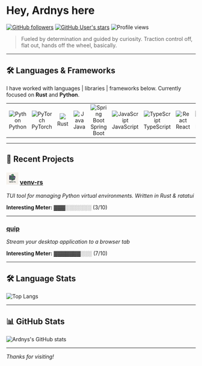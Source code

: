 # Hey, Ardnys here

[![GitHub followers](https://img.shields.io/github/followers/Ardnys?style=social)](https://github.com/Ardnys?tab=followers)
[![GitHub User's stars](https://img.shields.io/github/stars/Ardnys?affiliations=OWNER%2CCOLLABORATOR%2CORGANIZATION_MEMBER&style=social)](https://github.com/Ardnys?tab=repositories)
![Profile views](https://komarev.com/ghpvc/?username=Ardnys&color=blueviolet)

> Fueled by determination and guided by curiosity. Traction control off, flat out, hands off the wheel, basically.

---

## 🛠️ Languages & Frameworks
I have worked with languages | libraries | frameworks below. Currently focused on **Rust** and **Python**. 
<table>
  <tr>
    <td align="center" width="90">
      <img src="https://cdn.jsdelivr.net/gh/devicons/devicon/icons/python/python-original.svg" width="48" alt="Python" /><br/>Python
    </td>
    <td align="center" width="90">
      <img src="https://pytorch.org/assets/images/pytorch-logo.png" width="48" alt="PyTorch" /><br/>PyTorch
    </td>
    <td align="center" width="90">
            <img src="https://cdn.jsdelivr.net/gh/devicons/devicon@latest/icons/rust/rust-original.svg" />
          <br/>Rust
    </td>
    <td align="center" width="90">
      <img src="https://cdn.jsdelivr.net/gh/devicons/devicon/icons/java/java-original.svg" width="48" alt="Java" /><br/>Java
    </td>
    <td align="center" width="90">
      <img src="https://cdn.jsdelivr.net/gh/devicons/devicon/icons/spring/spring-original.svg" width="48" alt="Spring Boot" /><br/>Spring Boot
    </td>
    <td align="center" width="90">
      <img src="https://cdn.jsdelivr.net/gh/devicons/devicon/icons/javascript/javascript-original.svg" width="48" alt="JavaScript" /><br/>JavaScript
    </td>
    <td align="center" width="90">
      <img src="https://cdn.jsdelivr.net/gh/devicons/devicon/icons/typescript/typescript-original.svg" width="48" alt="TypeScript" /><br/>TypeScript
    </td>
    <td align="center" width="90">
      <img src="https://cdn.jsdelivr.net/gh/devicons/devicon/icons/react/react-original.svg" width="48" alt="React" /><br/>React
    </td>
    <td align="center" width="90">
      <img src="https://cdn.jsdelivr.net/gh/devicons/devicon/icons/kotlin/kotlin-original.svg" width="48" alt="Kotlin" /><br/>Kotlin
    </td>
    <td align="center" width="90">
      <img src="https://cdn.jsdelivr.net/gh/devicons/devicon/icons/julia/julia-original.svg" width="48" alt="Julia" /><br/>Julia
    </td>
  </tr>
</table>

---

## 📝 Recent Projects


### <img src="https://github.com/Ardnys/venv-rs/blob/main/images/venv_rs_logo.png" alt="Project Logo" width="32" /> [venv-rs](https://github.com/Ardnys/venv-rs)
_TUI tool for managing Python virtual environments. Written in Rust & ratatui_

**Interesting Meter:** ▓▓▓░░░░░░░ (3/10)

---

### [quip](https://github.com/Ardnys/quip)
_Stream your desktop application to a browser tab_

**Interesting Meter:** ▓▓▓▓▓▓▓░░░ (7/10)

---

## 🛠️ Language Stats

![Top Langs](https://github-readme-stats.vercel.app/api/top-langs/?username=Ardnys&layout=compact&hide_title=true&langs_count=6&hide=css,html)

---

## 📊 GitHub Stats

![Ardnys's GitHub stats](https://github-readme-stats.vercel.app/api?username=Ardnys&show_icons=true&theme=radical&hide_title=true)

---

_Thanks for visiting!_ 
